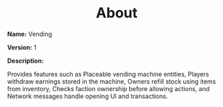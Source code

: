 <h1 style="text-align:center; font-size:2rem; font-weight:bold;">About</h1>

**Name:**
Vending

**Version:**
1

**Description:**

Provides features such as Placeable vending machine entities, Players withdraw earnings stored in the machine, Owners refill stock using items from inventory, Checks faction ownership before allowing actions, and Network messages handle opening UI and transactions.
